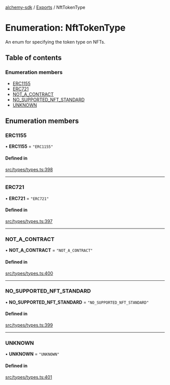 [alchemy-sdk](../README.md) / [Exports](../modules.md) / NftTokenType

# Enumeration: NftTokenType

An enum for specifying the token type on NFTs.

## Table of contents

### Enumeration members

- [ERC1155](NftTokenType.md#erc1155)
- [ERC721](NftTokenType.md#erc721)
- [NOT\_A\_CONTRACT](NftTokenType.md#not_a_contract)
- [NO\_SUPPORTED\_NFT\_STANDARD](NftTokenType.md#no_supported_nft_standard)
- [UNKNOWN](NftTokenType.md#unknown)

## Enumeration members

### ERC1155

• **ERC1155** = `"ERC1155"`

#### Defined in

[src/types/types.ts:398](https://github.com/alchemyplatform/alchemy-sdk-js/blob/5fad342/src/types/types.ts#L398)

___

### ERC721

• **ERC721** = `"ERC721"`

#### Defined in

[src/types/types.ts:397](https://github.com/alchemyplatform/alchemy-sdk-js/blob/5fad342/src/types/types.ts#L397)

___

### NOT\_A\_CONTRACT

• **NOT\_A\_CONTRACT** = `"NOT_A_CONTRACT"`

#### Defined in

[src/types/types.ts:400](https://github.com/alchemyplatform/alchemy-sdk-js/blob/5fad342/src/types/types.ts#L400)

___

### NO\_SUPPORTED\_NFT\_STANDARD

• **NO\_SUPPORTED\_NFT\_STANDARD** = `"NO_SUPPORTED_NFT_STANDARD"`

#### Defined in

[src/types/types.ts:399](https://github.com/alchemyplatform/alchemy-sdk-js/blob/5fad342/src/types/types.ts#L399)

___

### UNKNOWN

• **UNKNOWN** = `"UNKNOWN"`

#### Defined in

[src/types/types.ts:401](https://github.com/alchemyplatform/alchemy-sdk-js/blob/5fad342/src/types/types.ts#L401)

